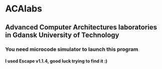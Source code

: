 # ACAlabs
## Advanced Computer Architectures laboratories in Gdansk University of Technology
### You need microcode simulator to launch this program
#### I used Escape v1.1.4, good luck trying to find it :)

